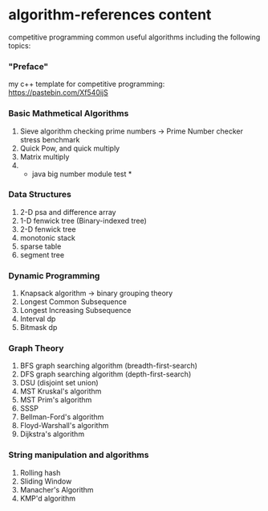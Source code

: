 # algorithm-references content

competitive programming common useful algorithms including the following topics:

### "Preface"
my c++ template for competitive programming: https://pastebin.com/Xf540ijS



### Basic Mathmetical Algorithms

1. Sieve algorithm checking prime numbers
    -> Prime Number checker stress benchmark
2. Quick Pow, and quick multiply
3. Matrix multiply
4. * java big number module test *

### Data Structures

1. 2-D psa and difference array
2. 1-D fenwick tree (Binary-indexed tree)
3. 2-D fenwick tree
4. monotonic stack
6. sparse table
7. segment tree

### Dynamic Programming 

1. Knapsack algorithm
    -> binary grouping theory
2. Longest Common Subsequence
3. Longest Increasing Subsequence
4. Interval dp
5. Bitmask dp

### Graph Theory

1. BFS graph searching algorithm (breadth-first-search)
2. DFS graph searching algorithm (depth-first-search)
3. DSU (disjoint set union)
4. MST Kruskal's algorithm
5. MST Prim's algorithm
6. SSSP
7. Bellman-Ford's algorithm
8. Floyd-Warshall's algorithm
9. Dijkstra's algorithm

### String manipulation and algorithms

1. Rolling hash
2. Sliding Window
3. Manacher's Algorithm
4. KMP'd algorithm
